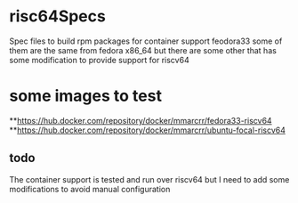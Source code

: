 # risc64Specs
Spec files to build rpm packages for container support feodora33
some of them are the same from fedora x86_64 
but there are some other that has some modification to provide support for riscv64

# some images to test 
**https://hub.docker.com/repository/docker/mmarcrr/fedora33-riscv64
**https://hub.docker.com/repository/docker/mmarcrr/ubuntu-focal-riscv64


## todo
The container support is tested and run over riscv64 but I need to add some modifications to avoid manual configuration 
 
